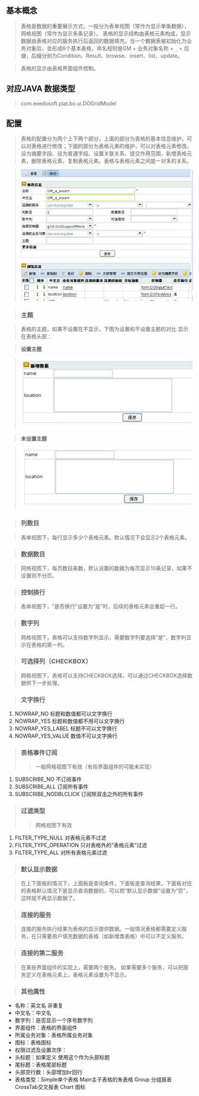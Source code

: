 ## 基本概念 ##

> 表格是数据的重要展示方式，一般分为表单视图（常作为显示单条数据），网格视图（常作为显示多条记录）。 表格的显示结构由表格元素构成，显示数据由表格对应的服务执行后返回的数据填充。当一个数据表被初始化为业务对象后，会形成6个基本表格，命名规则是GM + 业务对象名称 + `_` + 后缀，后缀分别为Condition、Result、browse、insert、list、update。

> 表格的显示由表格界面组件控制。



## 对应JAVA 数据类型 ##
> com.exedosoft.plat.bo.ui.DOGridModel

## 配置 ##

> 表格的配置分为两个上下两个部分，上面的部分为表格的基本信息维护，可以对表格进行修改；下面的部分为表格元素的维护，可以对表格元素修改、设为摘要字段、设为普通字段、设置关联关系、提交作用范围，新增表格元素，删除表格元素，复制表格元素。表格与表格元素之间是一对多的关系。



> ![imgs/grid_main.png](imgs/grid_main.png)

> ### 主题 ###

> 表格的主题，如果不设置在不显示，下图为设置和不设置主题的对比 显示在表格头部：

> <b>设置主题</b>

> ![imgs/grid_title.png](imgs/grid_title.png)

> <b>未设置主题</b>

> ![imgs/grid_title_no.png](imgs/grid_title_no.png)


> ### 列数目 ###

> 表单视图下，每行显示多少个表格元素。默认情况下会显示2个表格元素。

> ### 数据数目 ###

> 网格视图下，每页数目条数，默认设置的数据为每页显示10条记录，如果不设置则不分页。

> ### 控制换行 ###

> 表单视图下，“是否换行”设置为“是”时，后续的表格元素会重起一行。

> ### 数字列 ###

> 网格视图下，表格可以支持数字列显示，需要数字列要选择“是”，数字列显示在表格的第一列。

> ### 可选择列（CHECKBOX） ###

> 网格视图下，表格可以支持CHECKBOX选择，可以通过CHECKBOX选择数据供下一步处理。

> ### 文字换行 ###

  1. NOWRAP\_NO   标题和数值都可以文字换行
  1. NOWRAP\_YES   标题和数值都不用可以文字换行
  1. NOWRAP\_YES\_LABEL  标题不可以文字换行
  1. NOWRAP\_YES\_VALUE  数值不可以文字换行

> ### 表格事件订阅 ###
> > 一般网格视图下有效（有些界面组件的可能未实现）
  1. SUBSCRIBE\_NO   不订阅事件
  1. SUBSCRIBE\_ALL  订阅所有事件
  1. SUBSCRIBE\_NODBLCLICK  订阅除双击之外的所有事件


> ### 过滤类型 ###
> > 网格视图下有效

  1. FILTER\_TYPE\_NULL    对表格元素不过滤
  1. FILTER\_TYPE\_OPERATION  只对表格外的“表格元素”过滤
  1. FILTER\_TYPE\_ALL  对所有表格元素过滤


> ### 默认显示数据 ###

> 在上下面板的情况下，上面板是查询条件，下面板是查询结果，下面板对应的表格默认情况下是显示查询数据的，可以把“默认显示数据”设置为“否”，这样就不再显示数据了。

> ### 连接的服务 ###

> 连接的服务执行结果为表格的显示提供数据。一般情况表格都需要定义服务，在只需要用户填充数据的表格（如新增类表格）中可以不定义服务。

> ### 连接的第二服务 ###

> 在某些界面组件的实现上，需要两个服务。 如果需要多个服务，可以把服务定义在表格元素上。表格元素设置为不显示。

> ### 其他属性 ###
- 名称：英文名 非重复
- 中文名：中文名
- 数字列：是否显示一个序号数字列
- 界面组件：表格的界面组件
- 所属业务对象：表格所属业务对象
- 图标：表格图标
- 权限过滤及设置次序：
- 头标题：如果定义 使用这个作为头部标题
- 尾标题：表格尾部标题
- 头部空行数：头部增加br回行
- 表格类型：Simple单个表格 Main主子表格的朱表格 Group 分组报表 CrossTab交叉报表 Chart 图标

